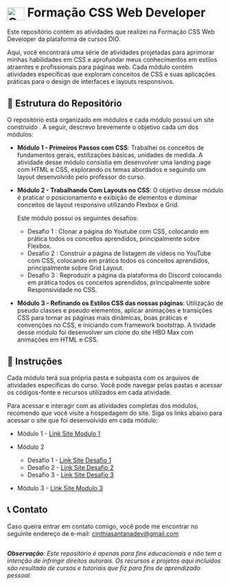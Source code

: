 # <img align="center" alt="CSS" height="30" width="40" src="https://cdn.jsdelivr.net/gh/devicons/devicon/icons/css3/css3-original.svg"> Formação CSS Web Developer

Este repositório contém as atividades que realizei na Formação CSS Web Developer da plataforma de cursos DIO.

Aqui, você encontrará uma série de atividades projetadas para aprimorar minhas habilidades em CSS e aprofundar meus conhecimentos em estilos atraentes e profissionais para páginas web. Cada módulo contém atividades específicas que exploram conceitos de CSS e suas aplicações práticas para o design de interfaces e layouts responsivos.

## 📂 Estrutura do Repositório

O repositório está organizado em módulos e cada módulo possui um site construído . A seguir, descrevo brevemente o objetivo cada um dos módulos:

- **Módulo 1 - Primeiros Passos com CSS**: Trabalhei os conceitos de fundamentos gerais, estilizações básicas, unidades de medida. A atividade desse módulo consistia em desenvolver uma landing page com HTML e CSS, explorando os temas abordados e seguindo um layout desenvolvido pelo professor do curso.

- **Módulo 2 - Trabalhando Com Layouts no CSS**: O objetivo desse módulo é praticar o posicionamento e exibição de elementos e dominar conceitos de layout responsivo utilizando Flexbox e Grid. 

   Este módulo possui os seguintes desafios:
    - Desafio 1 : Clonar a página do Youtube com CSS, colocando em prática todos os conceitos aprendidos, principalmente sobre Flexbox.
    - Desafio 2 : Construir a página de listagem de vídeos no YouTube com CSS, colocando em prática todos os conceitos aprendidos, principalmente sobre Grid Layout.
    - Desafio 3 : Reproduzir a página da plataforma do Discord colocando em prática todos os conceitos aprendidos, principalmente sobre Responsividade no CSS.

- **Módulo 3 - Refinando os Estilos CSS das nossas páginas**: Utilização de pseudo classes e pseudo elementos, aplicar animações e transições CSS para tornar as páginas mais dinâmicas, boas práticas e convenções no CSS, e iniciando com framework bootstrap. A tividade desse módulo foi desenvolver um clone do site HBO Max com animações em HTML e CSS.

## 📝 Instruções 

Cada módulo terá sua própria pasta e subpasta com os arquivos de atividades específicas do curso. Você pode navegar pelas pastas e acessar os códigos-fonte e recursos utilizados em cada atividade.

Para acessar e interagir com as atividades completas dos módulos, recomendo que você visite a hospedagem do site. Siga os links abaixo para acessar o site que foi desenvolvido em cada módulo:

- Módulo 1 - [Link Site Modulo 1](https://cinthiasantana.github.io/formacao-css-web-developer/Modulo1/)
  
- Módulo 2
    - Desafio 1 - [Link Site Desafio 1](https://cinthiasantana.github.io/formacao-css-web-developer/Modulo2/desafio1/)
    - Desafio 2 - [Link Site Desafio 2](https://cinthiasantana.github.io/formacao-css-web-developer/Modulo2/desafio2/)
    - Desafio 3 - [Link Site Desafio 3](https://cinthiasantana.github.io/formacao-css-web-developer/Modulo2/desafio3/)

- Módulo 3 - [Link Site Modulo 3](https://cinthiasantana.github.io/formacao-css-web-developer/Modulo3/)

## 📞 Contato
Caso queira entrar em contato comigo, você pode me encontrar no seguinte endereço de e-mail: cinthiasantanadev@gmail.com
##
###### **Observação**: Este repositório é apenas para fins educacionais e não tem a intenção de infringir direitos autorais. Os recursos e projetos aqui incluídos são resultado de cursos e tutoriais que fiz para fins de aprendizado pessoal.


